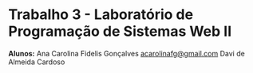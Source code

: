 # Trabalho 3 - Laboratório de Programação de Sistemas Web II
**Alunos:** Ana Carolina Fidelis Gonçalves <acarolinafg@gmail.com>
             Davi de Almeida Cardoso
